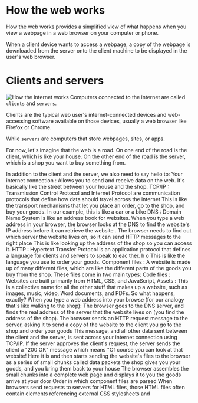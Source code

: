 # How the web works

How the web works provides a simplified view of what happens when you view a webpage in a web browser on your computer or phone.

When a client device wants to access a webpage, a copy of the webpage is downloaded from the server onto the client machine to be displayed in the user's web browser.

# Clients and servers

![How the internet works](https://developer.mozilla.org/en-US/docs/Learn/Getting_started_with_the_web/How_the_Web_works/simple-client-server.png)
Computers connected to the internet are called `clients` and `servers`.

Clients are the typical web user's internet-connected devices and web-accessing software available on those devices, usually a web browser like Firefox or Chrome.

While `servers` are computers that store webpages, sites, or apps.

For now, let's imagine that the web is a road. On one end of the road is the client, which is like your house. On the other end of the road is the server, which is a shop you want to buy something from.

In addition to the client and the server, we also need to say hello to:
Your internet connection : Allows you to send and receive data on the web. It's basically like the street between your house and the shop.
TCP/IP : Transmission Control Protocol and Internet Protocol are communication protocols that define how data should travel across the internet
This is like the transport mechanisms that let you place an order, go to the shop, and buy your goods.
In our example, this is like a car or a bike
DNS : Domain Name System is like an address book for websites.
When you type a web address in your browser, the browser looks at the DNS to find the website's IP address before it can retrieve the website
.
The browser needs to find out which server the website lives on, so it can send HTTP messages to the right place
This is like looking up the address of the shop so you can access it.
HTTP : Hypertext Transfer Protocol is an application protocol that defines a language for clients and servers to speak to eac ther.
h o
This is like the language you use to order your goods.
Component files : A website is made up of many different files, which are like the different parts of the goods you buy from the shop.
These files come in two main types:
Code files : Websites are built primarily from HTML, CSS, and JavaScript,
Assets : This is a collective name for all the other stuff that makes up a website, such as images, music, video, Word documents, and PDFs.
So what happens, exactly?
When you type a web address into your browse
(for our analogy that's like walking to the shop):
The browser goes to the DNS server, and finds the real address of the server that the website lives on
(you find the address of the shop).
The browser sends an HTTP request message to the server, asking it to send a copy of the website to the client
you go to the shop and order your goods
This message, and all other data sent between the client and the server, is sent across your internet connection using TCP/IP.
If the server approves the client's request, the server sends the client a "200 OK" message
which means "Of course you can look at that website! Here it is
and then starts sending the website's files to the browser as a series of small chunks called data packets
the shop gives you your goods, and you bring them back to your house
The browser assembles the small chunks into a complete web page and displays it to you
the goods arrive at your door
Order in which component files are parsed
When browsers send requests to servers for HTML files, those HTML files often contain <link> elements referencing external CSS stylesheets and <script> elements referencing external JavaScript scripts.
It's important to know the order in which those files are parsed by the browser as the browser loads the page:
The browser parses the HTML file first, and that leads to the browser recognizing any <link> -element
references to external CSS stylesheets
and any <script> -element references to scripts.
As the browser parses the HTML, it sends requests back to the server for any CSS files it has found from <link> elements, and any JavaScript files it has found from <script> elements, and from those, then parses the CSS and JavaScript.
The browser generates an in-memory DOM tree from the parsed HTML, generates an in-memory CSSOM structure from the parsed CSS, and compiles and executes the parsed JavaScript.
As the browser builds the DOM tree and applies the styles from the CSSOM tree and executes the JavaScript, a visual representation of the page is painted to the screen
and the user sees the page content and can begin to interact with it.
DNS explained
Real web addresses aren't the nice, memorable strings you type into your address bar to find your favorite websites.
They are special numbers that look like this: 192.0.2.172 .
This is called an IP address , and it represents a unique location on the web.
However, it's not very easy to remember, is it?
That's why the Domain Name System was invented.
This system uses special servers that match up a web address you type into your browser
to the website's real (IP) address.
Websites can be reached directly via their IP addresses. You can use a DNS lookup tool to find the IP address of a website.
Packets explained
Earlier we used the term "packets" to describe the format in which the data is sent from server to client.
when data is sent across the web, it is sent in thousands of small chunks.
There are multiple reasons why data is sent in small packets.
They are sometimes dropped or corrupted, and it's easier to replace small chunks when this happens.
Additionally, the packets can be routed along different paths, making the exchange faster and allowing many different users to download the same website at the same time.
If each website was sent as a single big chunk,
only one user could download it at a time, which obviously would make the web very inefficient and not much fun to use.
